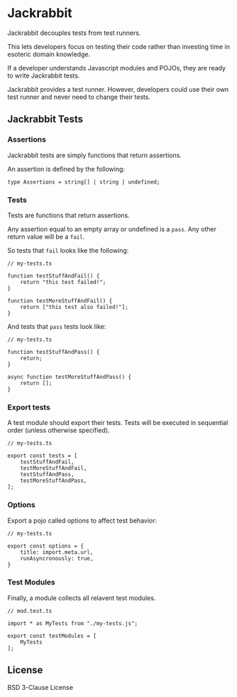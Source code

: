 # Jackrabbit

Jackrabbit decouples tests from test runners.

This lets developers focus on testing their code rather than investing time in esoteric domain knowledge.

If a developer understands Javascript modules and POJOs, they are ready to write Jackrabbit tests.

Jackrabbit provides a test runner. However, developers could use their own test runner and never need to change their tests.

## Jackrabbit Tests

### Assertions

Jackrabbit tests are simply functions that return assertions.

An assertion is defined by the following:

```TS
type Assertions = string[] | string | undefined;
```

### Tests

Tests are functions that return assertions.

Any assertion equal to an empty array or undefined is a `pass`. Any other return value will be a `fail`.

So tests that `fail` looks like the following:

```TS
// my-tests.ts

function testStuffAndFail() {
	return "this test failed!";
}

function testMoreStuffAndFail() {
	return ["this test also failed!"];
}
```

And tests that `pass` tests look like:

```TS
// my-tests.ts

function testStuffAndPass() {
	return;
}

async function testMoreStuffAndPass() {
	return [];
}
```

### Export tests

A test module should export their tests. Tests will be executed in sequential order (unless otherwise specified).

```TS
// my-tests.ts

export const tests = [
	testStuffAndFail,
	testMoreStuffAndFail,
	testStuffAndPass,
	testMoreStuffAndPass,
];
```

### Options

Export a pojo called options to affect test behavior:

```TS
// my-tests.ts

export const options = {
	title: import.meta.url,
	runAsyncronously: true,
}
```

### Test Modules

Finally, a module collects all relavent test modules.

```TS
// mod.test.ts

import * as MyTests from "./my-tests.js";

export const testModules = [
	MyTests
];
```

## License

BSD 3-Clause License
